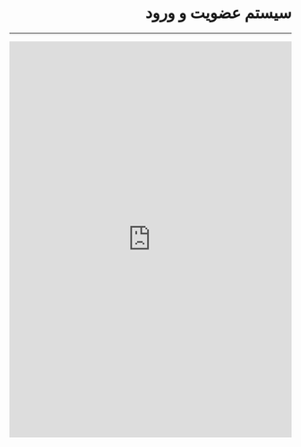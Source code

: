 <div dir="rtl">
<h1>سیستم عضویت و ورود</h1>
<hr>
<iframe src="https://www.linkedin.com/embed/feed/update/urn:li:ugcPost:6717281744229289984" height="706" width="504" frameborder="0" allowfullscreen="" title="Embedded post"></iframe>

</div>